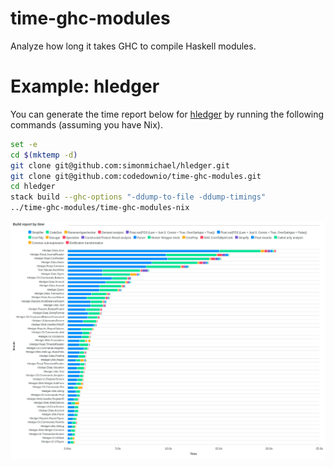 
# time-ghc-modules

Analyze how long it takes GHC to compile Haskell modules.

# Example: hledger

You can generate the time report below for [hledger](https://github.com/simonmichael/hledger) by running the following commands (assuming you have Nix).

``` bash
set -e
cd $(mktemp -d)
git clone git@github.com:simonmichael/hledger.git
git clone git@github.com:codedownio/time-ghc-modules.git
cd hledger
stack build --ghc-options "-ddump-to-file -ddump-timings"
../time-ghc-modules/time-ghc-modules-nix
```

![hledger profile](./hledger.png)

